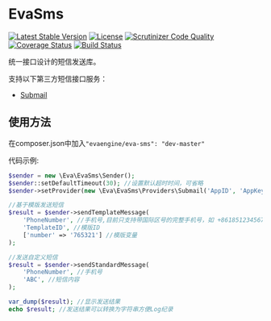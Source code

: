 # EvaSms

[![Latest Stable Version](https://poser.pugx.org/evaengine/eva-sms/v/stable.svg)](https://packagist.org/packages/evaengine/eva-sms)
[![License](https://poser.pugx.org/evaengine/eva-sms/license.svg)](https://packagist.org/packages/evaengine/eva-sms)
[![Scrutinizer Code Quality](https://scrutinizer-ci.com/g/EvaEngine/EvaSms/badges/quality-score.png?b=master)](https://scrutinizer-ci.com/g/EvaEngine/EvaSms/?branch=master)
[![Coverage Status](https://coveralls.io/repos/EvaEngine/EvaSms/badge.svg?branch=master)](https://coveralls.io/r/EvaEngine/EvaSms?branch=master)
[![Build Status](https://travis-ci.org/EvaEngine/EvaSms.svg?branch=master)](https://travis-ci.org/EvaEngine/EvaSms)

统一接口设计的短信发送库。

支持以下第三方短信接口服务：

- [Submail](http://submail.cn/)


## 使用方法

在composer.json中加入`"evaengine/eva-sms": "dev-master"`


代码示例:

``` php
$sender = new \Eva\EvaSms\Sender();
$sender::setDefaultTimeout(30); //设置默认超时时间，可省略
$sender->setProvider(new \Eva\EvaSms\Providers\Submail('AppID', 'AppKey'));

//基于模版发送短信
$result = $sender->sendTemplateMessage(
    'PhoneNumber', //手机号,目前只支持带国际区号的完整手机号，如 +8618512345678
    'TemplateID', //模版ID
    ['number' => '765321'] //模版变量
);

//发送自定义短信
$result = $sender->sendStandardMessage(
    'PhoneNumber', //手机号
    'ABC', //短信内容
);

var_dump($result); //显示发送结果
echo $result; //发送结果可以转换为字符串方便Log纪录
```

